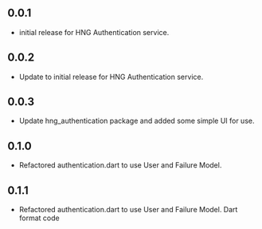 ## 0.0.1

* initial release for HNG Authentication service.

## 0.0.2

* Update to initial release for HNG Authentication service.

## 0.0.3
* Update hng_authentication package and added some simple UI for use. 

## 0.1.0
* Refactored authentication.dart to use User and Failure Model. 

## 0.1.1
* Refactored authentication.dart to use User and Failure Model. Dart format code